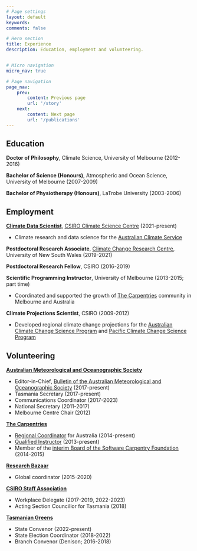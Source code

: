 ```yaml
---
# Page settings
layout: default
keywords:
comments: false

# Hero section
title: Experience
description: Education, employment and volunteering.


# Micro navigation
micro_nav: true

# Page navigation
page_nav:
    prev:
        content: Previous page
        url: '/story'
    next:
        content: Next page
        url: '/publications'
---
```


## Education

**Doctor of Philosophy**,
Climate Science, University of Melbourne (2012-2016)  
  
**Bachelor of Science (Honours)**,
Atmospheric and Ocean Science, University of Melbourne (2007-2009)  
  
**Bachelor of Physiotherapy (Honours)**,
LaTrobe University (2003-2006)  


## Employment

**[Climate Data Scientist](https://people.csiro.au/i/d/damien-irving)**,
[CSIRO Climate Science Centre](https://www.csiro.au/en/research/environmental-impacts/climate-change/climate-science-centre) (2021-present)
* Climate research and data science for the [Australian Climate Service](https://www.acs.gov.au/)

**Postdoctoral Research Associate**,
[Climate Change Research Centre](http://www.ccrc.unsw.edu.au/),
University of New South Wales (2019-2021)

**Postdoctoral Research Fellow**,
CSIRO (2016-2019)

**Scientific Programming Instructor**,
University of Melbourne (2013-2015; part time)
* Coordinated and supported the growth of [The Carpentries](https://carpentries.org/) community in Melbourne and Australia

**Climate Projections Scientist**,
CSIRO (2009-2012)
* Developed regional climate change projections for the [Australian Climate Change Science Program](http://www.cawcr.gov.au/projects/climatechange/) and [Pacific Climate Change Science Program](http://www.pacificclimatechangescience.org/)

## Volunteering

**[Australian Meteorological and Oceanographic Society](http://www.amos.org.au/)**
* Editor-in-Chief, [Bulletin of the Australian Meteorological and Oceanographic Society](https://www.amos.org.au/activities/publications/bamos/) (2017-present)
* Tasmania Secretary (2017-present)
* Communications Coordinator (2017-2023)
* National Secretary (2011-2017)
* Melbourne Centre Chair (2012)

**[The Carpentries](https://carpentries.org/)**
* [Regional Coordinator](https://carpentries.org/community/get-connected/#subcommunities) for Australia (2014-present)
* [Qualified Instructor](https://carpentries.org/instructors/) (2013-present)
* Member of the [interim Board of the Software Carpentry Foundation](https://carpentries.org/blog/2014/10/announcing-the-creation-of-the-software-carpentry-foundational/) (2014-2015)

**[Research Bazaar](https://resbazblog.wordpress.com/)**  
* Global coordinator (2015-2020) 

**[CSIRO Staff Association](https://csirostaff.org.au/)**
* Workplace Delegate (2017-2019, 2022-2023)
* Acting Section Councillor for Tasmania (2018)

**[Tasmanian Greens](http://greens.org.au/tas)**
* State Convenor (2022-present)
* State Election Coordinator (2018-2022)
* Branch Convenor (Denison; 2016-2018)
